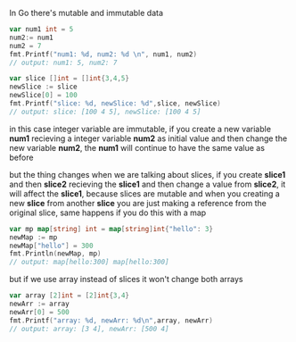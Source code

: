 In Go there's mutable and immutable data

```go
var num1 int = 5
num2:= num1
num2 = 7
fmt.Printf("num1: %d, num2: %d \n", num1, num2)
// output: num1: 5, num2: 7

var slice []int = []int{3,4,5}
newSlice := slice
newSlice[0] = 100
fmt.Printf("slice: %d, newSlice: %d",slice, newSlice)
// output: slice: [100 4 5], newSlice: [100 4 5]
```

in this case integer variable are immutable, if you create a new variable **num1** recieving a integer variable **num2** as initial value and then change the new variable **num2**, the **num1** will continue to have the same value as before

but the thing changes when we are talking about slices, if you create **slice1** and then **slice2** recieving the **slice1** and then change a value from **slice2**, it will affect the **slice1**, because slices are mutable and when you creating a new **slice** from another **slice** you are just making a reference from the original slice, same happens if you do this with a map

```go
var mp map[string] int = map[string]int{"hello": 3}
newMap := mp
newMap["hello"] = 300
fmt.Println(newMap, mp)
// output: map[hello:300] map[hello:300]
```

but if we use array instead of slices it won't change both arrays

```go
var array [2]int = [2]int{3,4}
newArr := array
newArr[0] = 500
fmt.Printf("array: %d, newArr: %d\n",array, newArr)
// output: array: [3 4], newArr: [500 4]
```
